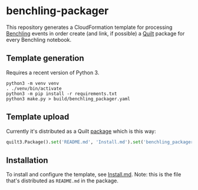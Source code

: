 # benchling-packager

This repository generates a CloudFormation template for processing
[Benchling](https://benchling.com/) events in order create
(and link, if possible) a [Quilt](https://quiltdata.com/)
package for every Benchling notebook.

## Template generation

Requires a recent version of Python 3.

```shell
python3 -m venv venv
. ./venv/bin/activate
python3 -m pip install -r requirements.txt
python3 make.py > build/benchling_packager.yaml
```

## Template upload

Currently it's distributed as a Quilt [package](https://open.quiltdata.com/b/quilt-example/packages/examples/benchling-packager)
which is this way:

```python
quilt3.Package().set('README.md', 'Install.md').set('benchling_packager.yaml', 'build/benchling_packager.yaml').push('examples/benchling-packager', 's3://quilt-example')
```

## Installation

To install and configure the template, see [Install.md](Install.md).
Note: this is the file that's distributed as `README.md` in the package.
